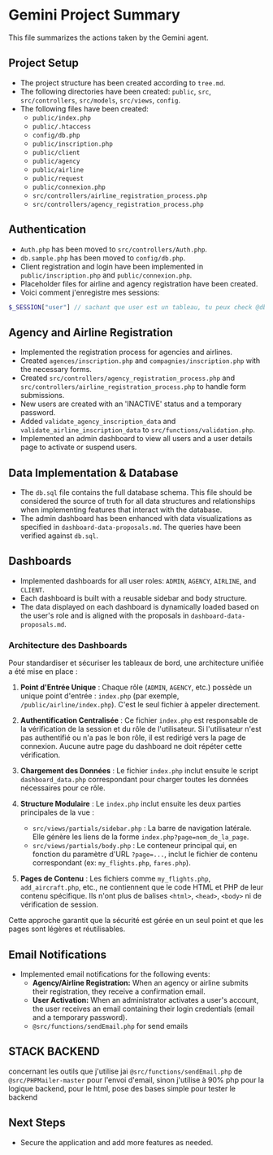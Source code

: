 # Gemini Project Summary

This file summarizes the actions taken by the Gemini agent.

## Project Setup

- The project structure has been created according to `tree.md`.
- The following directories have been created: `public`, `src`, `src/controllers`, `src/models`, `src/views`, `config`.
- The following files have been created:
  - `public/index.php`
  - `public/.htaccess`
  - `config/db.php`
  - `public/inscription.php`
  - `public/client`
  - `public/agency`
  - `public/airline`
  - `public/request`
  - `public/connexion.php`
  - `src/controllers/airline_registration_process.php`
  - `src/controllers/agency_registration_process.php`

## Authentication

- `Auth.php` has been moved to `src/controllers/Auth.php`.
- `db.sample.php` has been moved to `config/db.php`.
- Client registration and login have been implemented in `public/inscription.php` and `public/connexion.php`.
- Placeholder files for airline and agency registration have been created.
- Voici comment j'enregistre mes sessions:

```php
$_SESSION["user"] // sachant que user est un tableau, tu peux check @db.sql pour avoir le nom des colonnes
```

## Agency and Airline Registration

- Implemented the registration process for agencies and airlines.
- Created `agences/inscription.php` and `compagnies/inscription.php` with the necessary forms.
- Created `src/controllers/agency_registration_process.php` and `src/controllers/airline_registration_process.php` to handle form submissions.
- New users are created with an 'INACTIVE' status and a temporary password.
- Added `validate_agency_inscription_data` and `validate_airline_inscription_data` to `src/functions/validation.php`.
- Implemented an admin dashboard to view all users and a user details page to activate or suspend users.

## Data Implementation & Database

- The `db.sql` file contains the full database schema. This file should be considered the source of truth for all data structures and relationships when implementing features that interact with the database.
- The admin dashboard has been enhanced with data visualizations as specified in `dashboard-data-proposals.md`. The queries have been verified against `db.sql`.

## Dashboards

- Implemented dashboards for all user roles: `ADMIN`, `AGENCY`, `AIRLINE`, and `CLIENT`.
- Each dashboard is built with a reusable sidebar and body structure.
- The data displayed on each dashboard is dynamically loaded based on the user's role and is aligned with the proposals in `dashboard-data-proposals.md`.

### Architecture des Dashboards

Pour standardiser et sécuriser les tableaux de bord, une architecture unifiée a été mise en place :

1.  **Point d'Entrée Unique** : Chaque rôle (`ADMIN`, `AGENCY`, etc.) possède un unique point d'entrée : `index.php` (par exemple, `/public/airline/index.php`). C'est le seul fichier à appeler directement.

2.  **Authentification Centralisée** : Ce fichier `index.php` est responsable de la vérification de la session et du rôle de l'utilisateur. Si l'utilisateur n'est pas authentifié ou n'a pas le bon rôle, il est redirigé vers la page de connexion. Aucune autre page du dashboard ne doit répéter cette vérification.

3.  **Chargement des Données** : Le fichier `index.php` inclut ensuite le script `dashboard_data.php` correspondant pour charger toutes les données nécessaires pour ce rôle.

4.  **Structure Modulaire** : Le `index.php` inclut ensuite les deux parties principales de la vue :

    - `src/views/partials/sidebar.php` : La barre de navigation latérale. Elle génère les liens de la forme `index.php?page=nom_de_la_page`.
    - `src/views/partials/body.php` : Le conteneur principal qui, en fonction du paramètre d'URL `?page=...`, inclut le fichier de contenu correspondant (ex: `my_flights.php`, `fares.php`).

5.  **Pages de Contenu** : Les fichiers comme `my_flights.php`, `add_aircraft.php`, etc., ne contiennent que le code HTML et PHP de leur contenu spécifique. Ils n'ont plus de balises `<html>`, `<head>`, `<body>` ni de vérification de session.

Cette approche garantit que la sécurité est gérée en un seul point et que les pages sont légères et réutilisables.

## Email Notifications

- Implemented email notifications for the following events:
  - **Agency/Airline Registration:** When an agency or airline submits their registration, they receive a confirmation email.
  - **User Activation:** When an administrator activates a user's account, the user receives an email containing their login credentials (email and a temporary password).
  - `@src/functions/sendEmail.php` for send emails

## STACK BACKEND

concernant les outils que j'utilise jai `@src/functions/sendEmail.php` de `@src/PHPMailer-master` pour l'envoi d'email, sinon j'utilise à 90% php pour la logique backend, pour le html, pose des bases simple pour tester le backend

## Next Steps

- Secure the application and add more features as needed.
